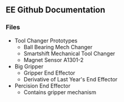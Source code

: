## EE Github Documentation

### Files

- Tool Changer Prototypes
    - Ball Bearing Mech Changer
    - Smartshift Mechanical Tool Changer
    - Magnet Sensor A1301-2
- Big Gripper
	- Gripper End Effector
	- Derivative of Last Year's End Effector
- Percision End Effector
	- Contains gripper mechanism
